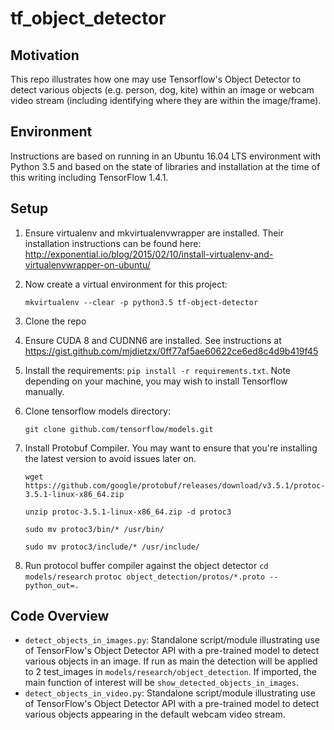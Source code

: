 # tf_object_detector

## Motivation
This repo illustrates how one may use Tensorflow's Object Detector to detect various objects (e.g. person, dog, kite)
within an image or webcam video stream (including identifying where they are within the image/frame).

## Environment

Instructions are based on running in an Ubuntu 16.04 LTS environment with Python 3.5 and based on the state of libraries
and installation at the time of this writing including TensorFlow 1.4.1.

## Setup
1. Ensure virtualenv and mkvirtualenvwrapper are installed.  Their installation instructions can be found here:
http://exponential.io/blog/2015/02/10/install-virtualenv-and-virtualenvwrapper-on-ubuntu/

2. Now create a virtual environment for this project:

    `mkvirtualenv --clear -p python3.5 tf-object-detector`
3. Clone the repo
3. Ensure CUDA 8 and CUDNN6 are installed. See instructions at
https://gist.github.com/mjdietzx/0ff77af5ae60622ce6ed8c4d9b419f45
4. Install the requirements: `pip install -r requirements.txt`.  Note depending on your machine, you may wish to install
Tensorflow manually.
5. Clone tensorflow models directory: 

    `git clone github.com/tensorflow/models.git`
6. Install Protobuf Compiler. You may want to ensure that you're installing the latest version to avoid issues later on.

    `wget https://github.com/google/protobuf/releases/download/v3.5.1/protoc-3.5.1-linux-x86_64.zip`
    
    `unzip protoc-3.5.1-linux-x86_64.zip -d protoc3`
    
    `sudo mv protoc3/bin/* /usr/bin/`
    
    `sudo mv protoc3/include/* /usr/include/`
    
7. Run protocol buffer compiler against the object detector
`cd models/research`
`protoc object_detection/protos/*.proto --python_out=.`

## Code Overview
* `detect_objects_in_images.py`: Standalone script/module illustrating use of TensorFlow's Object Detector API with a
pre-trained model to detect various objects in an image.  If run as main the detection will be applied to 2 test_images 
in `models/research/object_detection`. If imported, the main function of interest will be 
`show_detected_objects_in_images`.
* `detect_objects_in_video.py`: Standalone script/module illustrating use of TensorFlow's Object Detector API with a
pre-trained model to detect various objects appearing in the default webcam video stream.